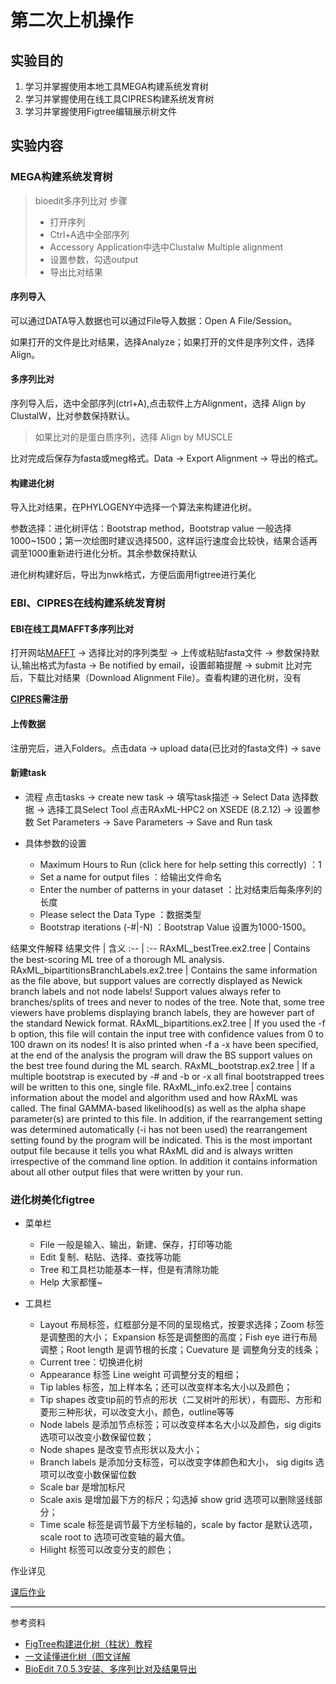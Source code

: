 # 第二次上机操作

## 实验目的

1. 学习并掌握使用本地工具MEGA构建系统发育树
2. 学习并掌握使用在线工具CIPRES构建系统发育树
3. 学习并掌握使用Figtree编辑展示树文件

## 实验内容
### MEGA构建系统发育树

> bioedit多序列比对
> 步骤
> + 打开序列
> + Ctrl+A选中全部序列
> + Accessory Application中选中Clustalw Multiple alignment
> + 设置参数，勾选output
> + 导出比对结果

#### 序列导入
可以通过DATA导入数据也可以通过File导入数据：Open A File/Session。

如果打开的文件是比对结果，选择Analyze；如果打开的文件是序列文件，选择Align。

#### 多序列比对
序列导入后，选中全部序列(ctrl+A),点击软件上方Alignment，选择 Align by ClustalW，比对参数保持默认。
> 如果比对的是蛋白质序列，选择 Align by MUSCLE

比对完成后保存为fasta或meg格式。Data -> Export Alignment -> 导出的格式。

#### 构建进化树
导入比对结果，在PHYLOGENY中选择一个算法来构建进化树。

参数选择：进化树评估：Bootstrap method，Bootstrap value 一般选择1000~1500；第一次绘图时建议选择500，这样运行速度会比较快，结果合适再调至1000重新进行进化分析。其余参数保持默认

进化树构建好后，导出为nwk格式，方便后面用figtree进行美化



### EBI、CIPRES在线构建系统发育树

#### EBI在线工具MAFFT多序列比对
打开网站[MAFFT](https://www.ebi.ac.uk/Tools/msa/mafft/) -> 选择比对的序列类型 -> 上传或粘贴fasta文件 -> 参数保持默认,输出格式为fasta -> Be notified by email，设置邮箱提醒 -> submit
比对完后，下载比对结果（Download Alignment File）。查看构建的进化树，没有

**[CIPRES](https://www.phylo.org/)需注册**
#### 上传数据
注册完后，进入Folders。点击data -> upload data(已比对的fasta文件) -> save

#### 新建task

+ 流程 点击tasks -> create new task -> 填写task描述 -> Select Data 选择数据 -> 选择工具Select Tool 点击RAxML-HPC2 on XSEDE (8.2.12) -> 设置参数 Set Parameters -> Save Parameters -> Save and Run task

+ 具体参数的设置
  + Maximum Hours to Run (click here for help setting this correctly) ：1
  + Set a name for output files ：给输出文件命名
  + Enter the number of patterns in your dataset ：比对结束后每条序列的长度
  + Please select the Data Type ：数据类型
  + Bootstrap iterations (-#|-N) ：Bootstrap Value 设置为1000-1500。


结果文件解释
结果文件 | 含义
:-- | :--
RAxML_bestTree.ex2.tree | Contains the best-scoring ML tree of a thorough ML analysis. 
RAxML_bipartitionsBranchLabels.ex2.tree | Contains the same information as the file above, but support values are correctly displayed as Newick branch labels and not node labels! Support values always refer to branches/splits of trees and never to nodes of the tree. Note that, some tree viewers have problems displaying branch labels, they are however part of the standard Newick format. 
RAxML_bipartitions.ex2.tree |  If you used the -f b option, this file will contain the input tree with confidence values from 0 to 100 drawn on its nodes! It is also printed when -f a -x have been specified, at the end of the analysis the program will draw the BS support values on the best tree found during the ML search.
RAxML_bootstrap.ex2.tree | If a multiple bootstrap is executed by -# and -b or -x all final bootstrapped trees will be written to this one, single file.
RAxML_info.ex2.tree |  contains information about the model and algorithm used and how RAxML was called. The final GAMMA-based likelihood(s) as well as the alpha shape parameter(s) are printed to this file. In addition, if the rearrangement setting was determined automatically (-i  has not been used) the rearrangement setting found by the program will be indicated. This is the most important output file because it tells you what RAxML did and is always written irrespective of the command line option. In addition it contains information about all other output files that were written by your run.


### 进化树美化figtree

<!--看懂进化树
![看懂进化树](https://pic2.zhimg.com/v2-f9f3043dd508d5abfcc7b0a9bf2658ad_r.jpg)-->
+ 菜单栏
 	+ File 一般是输入、输出，新建、保存，打印等功能
	+ Edit 复制、粘贴、选择、查找等功能
	+ Tree 和工具栏功能基本一样，但是有清除功能
	+ Help 大家都懂~

+ 工具栏
	+ Layout 布局标签，红框部分是不同的呈现格式，按要求选择；Zoom 标签是调整图的大小； Expansion 标签是调整图的高度；Fish eye 进行布局调整；Root length 是调节根的长度；Cuevature 是 调整角分支的线条；
	+ Current tree：切换进化树
	+ Appearance 标签 Line weight 可调整分支的粗细；
	+ Tip lables 标签，加上样本名；还可以改变样本名大小以及颜色；
    + Tip shapes 改变tip前的节点的形状（二叉树叶的形状），有圆形、方形和菱形三种形状，可以改变大小，颜色，outline等等
	+ Node labels 是添加节点标签；可以改变样本名大小以及颜色，sig digits 选项可以改变小数保留位数；
	+ Node shapes 是改变节点形状以及大小；
	+ Branch labels 是添加分支标签，可以改变字体颜色和大小， sig digits 选项可以改变小数保留位数
	+ Scale bar 是增加标尺
	+ Scale axis 是增加最下方的标尺；勾选掉 show grid 选项可以删除竖线部分；
	+ Time scale 标签是调节最下方坐标轴的，scale by factor 是默认选项，scale root to 选项可改变轴的最大值。
	+ Hilight 标签可以改变分支的颜色；



作业详见

[课后作业](https://github.com/xujunbi/linux-bioinformatics/tree/master/bioinformatics/Ex_liu/ex2/homework)




---
参考资料
+ [FigTree构建进化树（柱状）教程](http://www.360doc.com/content/19/0125/12/52645714_811199917.shtml)
+ [一文读懂进化树（图文详解](https://zhuanlan.zhihu.com/p/141835886)
+ [BioEdit 7.0.5.3安装、多序列比对及结果导出](http://blog.sciencenet.cn/blog-3375649-1104907.html)
